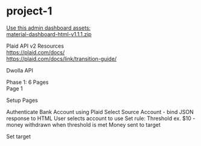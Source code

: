 # project-1

<a href="https://www.creative-tim.com/product/material-dashboard#">Use this admin dashboard assets:<a> <br>
<a href= "https://github.com/Ant2624/project-1/blob/master/material-dashboard-html-v1.1.1.zip" >material-dashboard-html-v1.1.1.zip<a>

Plaid API v2 Resources <br>
https://plaid.com/docs/ <br>
https://plaid.com/docs/link/transition-guide/ <br>



Dwolla API <br>

Phase 1: 6 Pages <br>
Page 1

Setup Pages <br>

Authenticate Bank Account using Plaid
Select Source Account - bind JSON response to HTML
	User selects account to use
Set rule: 
	Threshold ex. $10 - money withdrawn when threshold is met 
	Money sent to target

Set target 


